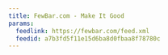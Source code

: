 ```yaml
---
title: FewBar.com - Make It Good
params:
  feedlink: https://fewbar.com/feed.xml
  feedid: a7b3fd5f11e15d6ba8d0fbaa8f78780c
---
```

